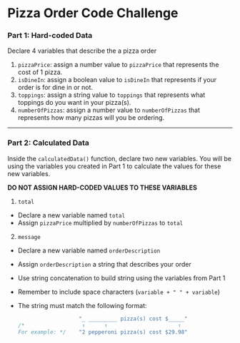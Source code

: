 # Pizza Order Code Challenge
### Part 1: Hard-coded Data

Declare 4 variables that describe the a pizza order 

1. `pizzaPrice`: assign a number value to `pizzaPrice` that represents the cost of 1 pizza.
2. `isDineIn`: assign a boolean value to `isDineIn` that represents if your order is for dine in or not.
3. `toppings`: assign a string value to `toppings` that represents what toppings do you want in your pizza(s).
4. `numberOfPizzas`: assign a number value to `numberOfPizzas` that represents how many pizzas will you be ordering. 

---
### Part 2: Calculated Data
Inside the `calculatedData()` function, declare two new variables.
You will be using the variables you created in Part 1 to calculate the values for these new variables.

**DO NOT ASSIGN HARD-CODED VALUES TO THESE VARIABLES**

1. `total`
  - Declare a new variable named `total`
  - Assign `pizzaPrice` multiplied by `numberOfPizzas` to `total`

2. `message` 
  - Declare a new variable named `orderDescription`
  - Assign `orderDescription` a string that describes your order
  - Use string concatenation to build string using the variables from Part 1
  - Remember to include space characters (` variable + " " + variable `)
  - The string must match the following format: 
  
    ```js
                       "_ _________ pizza(s) cost $_____"
    /*                  ↑      ↑                      ↑
    For example: */    "2 pepperoni pizza(s) cost $29.98"   
    ```